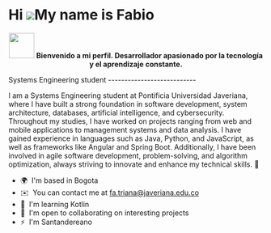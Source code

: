 Hi ![](https://user-images.githubusercontent.com/18350557/176309783-0785949b-9127-417c-8b55-ab5a4333674e.gif)My name is Fabio
=============================================================================================================================
<p align="center">
  <img src="https://media.giphy.com/media/hvRJCLFzcasrR4ia7z/giphy.gif" width="50">
  <b>Bienvenido a mi perfil. Desarrollador apasionado por la tecnología y el aprendizaje constante.</b>
</p>
Systems Engineering student
---------------------------

I am a Systems Engineering student at Pontificia Universidad Javeriana, where I have built a strong foundation in software development, system architecture, databases, artificial intelligence, and cybersecurity. Throughout my studies, I have worked on projects ranging from web and mobile applications to management systems and data analysis. I have gained experience in languages such as Java, Python, and JavaScript, as well as frameworks like Angular and Spring Boot. Additionally, I have been involved in agile software development, problem-solving, and algorithm optimization, always striving to innovate and enhance my technical skills. 🚀

* 🌍  I'm based in Bogota
* ✉️  You can contact me at [fa.triana@javeriana.edu.co](mailto:fa.triana@javeriana.edu.co)
* 🧠  I'm learning Kotlin
* 🤝  I'm open to collaborating on interesting projects
* ⚡  I'm Santandereano
